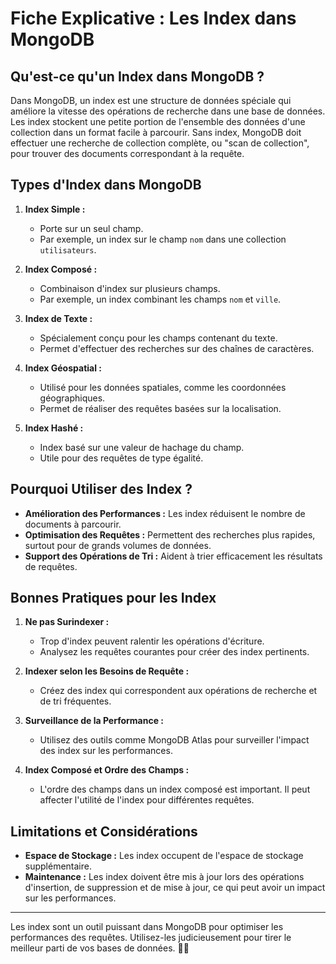 # Fiche Explicative : Les Index dans MongoDB

## Qu'est-ce qu'un Index dans MongoDB ?

Dans MongoDB, un index est une structure de données spéciale qui améliore la vitesse des opérations de recherche dans une base de données. Les index stockent une petite portion de l'ensemble des données d'une collection dans un format facile à parcourir. Sans index, MongoDB doit effectuer une recherche de collection complète, ou "scan de collection", pour trouver des documents correspondant à la requête.

## Types d'Index dans MongoDB

1. **Index Simple :** 
   - Porte sur un seul champ.
   - Par exemple, un index sur le champ `nom` dans une collection `utilisateurs`.

2. **Index Composé :**
   - Combinaison d'index sur plusieurs champs.
   - Par exemple, un index combinant les champs `nom` et `ville`.

3. **Index de Texte :**
   - Spécialement conçu pour les champs contenant du texte.
   - Permet d'effectuer des recherches sur des chaînes de caractères.

4. **Index Géospatial :**
   - Utilisé pour les données spatiales, comme les coordonnées géographiques.
   - Permet de réaliser des requêtes basées sur la localisation.

5. **Index Hashé :**
   - Index basé sur une valeur de hachage du champ.
   - Utile pour des requêtes de type égalité.

## Pourquoi Utiliser des Index ?

- **Amélioration des Performances :** Les index réduisent le nombre de documents à parcourir.
- **Optimisation des Requêtes :** Permettent des recherches plus rapides, surtout pour de grands volumes de données.
- **Support des Opérations de Tri :** Aident à trier efficacement les résultats de requêtes.

## Bonnes Pratiques pour les Index

1. **Ne pas Surindexer :**
   - Trop d'index peuvent ralentir les opérations d'écriture.
   - Analysez les requêtes courantes pour créer des index pertinents.

2. **Indexer selon les Besoins de Requête :**
   - Créez des index qui correspondent aux opérations de recherche et de tri fréquentes.

3. **Surveillance de la Performance :**
   - Utilisez des outils comme MongoDB Atlas pour surveiller l'impact des index sur les performances.

4. **Index Composé et Ordre des Champs :**
   - L'ordre des champs dans un index composé est important. Il peut affecter l'utilité de l'index pour différentes requêtes.

## Limitations et Considérations

- **Espace de Stockage :** Les index occupent de l'espace de stockage supplémentaire.
- **Maintenance :** Les index doivent être mis à jour lors des opérations d'insertion, de suppression et de mise à jour, ce qui peut avoir un impact sur les performances.

---

Les index sont un outil puissant dans MongoDB pour optimiser les performances des requêtes. Utilisez-les judicieusement pour tirer le meilleur parti de vos bases de données. 💾🚀